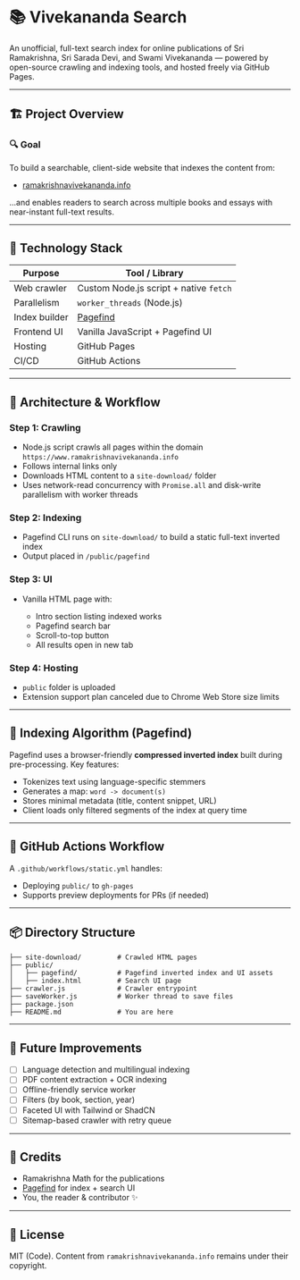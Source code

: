 # 📚 Vivekananda Search

An unofficial, full-text search index for online publications of Sri Ramakrishna, Sri Sarada Devi, and Swami Vivekananda — powered by open-source crawling and indexing tools, and hosted freely via GitHub Pages.

---

## 🏗 Project Overview

### 🔍 Goal

To build a searchable, client-side website that indexes the content from:

* [ramakrishnavivekananda.info](https://www.ramakrishnavivekananda.info)

...and enables readers to search across multiple books and essays with near-instant full-text results.

---

## 🔧 Technology Stack

| Purpose       | Tool / Library                         |
| ------------- | -------------------------------------- |
| Web crawler   | Custom Node.js script + native `fetch` |
| Parallelism   | `worker_threads` (Node.js)             |
| Index builder | [Pagefind](https://pagefind.app/)      |
| Frontend UI   | Vanilla JavaScript + Pagefind UI       |
| Hosting       | GitHub Pages                           |
| CI/CD         | GitHub Actions                         |

---

## 🧱 Architecture & Workflow

### Step 1: Crawling

* Node.js script crawls all pages within the domain `https://www.ramakrishnavivekananda.info`
* Follows internal links only
* Downloads HTML content to a `site-download/` folder
* Uses network-read concurrency with `Promise.all` and disk-write parallelism with worker threads

### Step 2: Indexing

* Pagefind CLI runs on `site-download/` to build a static full-text inverted index
* Output placed in `/public/pagefind`

### Step 3: UI

* Vanilla HTML page with:

  * Intro section listing indexed works
  * Pagefind search bar
  * Scroll-to-top button
  * All results open in new tab

### Step 4: Hosting

* `public` folder is uploaded
* Extension support plan canceled due to Chrome Web Store size limits

---

## 🧠 Indexing Algorithm (Pagefind)

Pagefind uses a browser-friendly **compressed inverted index** built during pre-processing. Key features:

* Tokenizes text using language-specific stemmers
* Generates a map: `word -> document(s)`
* Stores minimal metadata (title, content snippet, URL)
* Client loads only filtered segments of the index at query time

---

## 🚀 GitHub Actions Workflow

A `.github/workflows/static.yml` handles:

* Deploying `public/` to `gh-pages`
* Supports preview deployments for PRs (if needed)

---

## 📦 Directory Structure

```
├── site-download/         # Crawled HTML pages
├── public/
│   ├── pagefind/          # Pagefind inverted index and UI assets
│   ├── index.html         # Search UI page
├── crawler.js             # Crawler entrypoint
├── saveWorker.js          # Worker thread to save files
├── package.json
├── README.md              # You are here
```

---

## 🔮 Future Improvements

* [ ] Language detection and multilingual indexing
* [ ] PDF content extraction + OCR indexing
* [ ] Offline-friendly service worker
* [ ] Filters (by book, section, year)
* [ ] Faceted UI with Tailwind or ShadCN
* [ ] Sitemap-based crawler with retry queue

---

## 📖 Credits

* Ramakrishna Math for the publications
* [Pagefind](https://pagefind.app/) for index + search UI
* You, the reader & contributor ✨

---

## 📜 License

MIT (Code). Content from `ramakrishnavivekananda.info` remains under their copyright.
